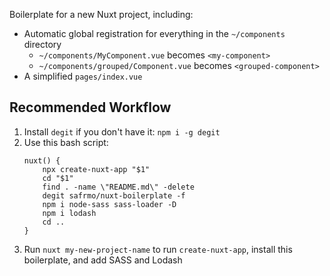 Boilerplate for a new Nuxt project, including:

-   Automatic global registration for everything in the `~/components` directory
    -   `~/components/MyComponent.vue` becomes `<my-component>`
    -   `~/components/grouped/Component.vue` becomes `<grouped-component>`
-   A simplified `pages/index.vue`

## Recommended Workflow

1. Install `degit` if you don't have it: `npm i -g degit`
1. Use this bash script:
    ```
    nuxt() {
        npx create-nuxt-app "$1"
        cd "$1"
        find . -name \"README.md\" -delete
        degit safrmo/nuxt-boilerplate -f
        npm i node-sass sass-loader -D
        npm i lodash
        cd ..
    }
    ```
1. Run `nuxt my-new-project-name` to run `create-nuxt-app`, install this boilerplate, and add SASS and Lodash
